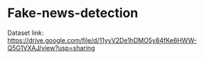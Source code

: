 # Fake-news-detection
Dataset link: https://drive.google.com/file/d/11yyV2De1hDMO5y84fKe6HWW-Q5G1VXAJ/view?usp=sharing 

